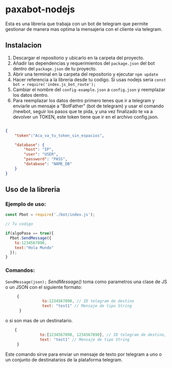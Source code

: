 # paxabot-nodejs

Esta es una libreria que trabaja con un bot de telegram que permite gestionar de manera
mas optima la mensajeria con el cliente via telegram.

## Instalacion

1. Descargar el repositorio y ubicarlo en la carpeta del proyecto.
2. Añadir las dependencias y requerimientos del `package.json` del bot dentro del `package.json` de tu proyecto.
3. Abrir una terminal en la carpeta del repositorio y ejecutar `npm update`
4. Hacer referencia a la libreria desde tu codigo. Si usas nodejs seria `const bot = require('index.js_bot_route');`
5. Cambiar el nombre del `config-example.json` a `config.json` y reemplazar los datos dentro.
6. Para reemplazar los datos dentro primero tenes que ir a telegram y enviarle un mensaje a "BotFather" (bot de telegram) y usar el comando /newbot, seguir los pasos que te pida, y una vez finalizado te va a devolver un TOKEN, este token tiene que ir en el archivo config.json. 

```json

{
    "token":"Aca_va_tu_token_sin_espacios",

    "database": {
        "host": "IP",
        "user": "USER",
        "password": "PASS",
        "database": "NAME_DB"
    }
}

```


## Uso de la libreria

### Ejemplo de uso:
```js
const Pbot = require('./bot/index.js'); 

// Tu codigo

if(algoPasa == true){
  Pbot.SendMessage({
    to:1234567890,
    text:"Hola Mundo"
  });
}

```


### Comandos: 
  `SendMessage(json);`
  *SendMessage()* toma como parametros una clase de JS o un JSON con el siguiente formato:
```js
     {
                to:1234567890, // ID telegram de destino
                text: "test1" // Mensaje de tipo String
      }
 ```
 o si son mas de un destinatario.
 ```js
     {
                to:[1234567890, 1234567890], // ID telegram de destino, puede ser uno o muchos (si son mas de uno se deben poner como una lista)
                text: "test1" // Mensaje de tipo String
      }
 ```

  
  Este comando sirve para enviar un mensaje de texto por telegram a uno o un conjunto de destinatarios de la plataforma telegram.
